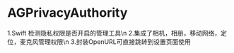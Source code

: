 # AGPrivacyAuthority
1.Swift 检测隐私权限是否开启的管理工具\n
2.集成了相机，相册，移动网络，定位，麦克风管理权限\n
3.封装OpenURL可直接跳转到设置页面使用


